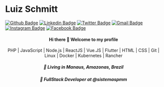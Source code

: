 # Luiz Schmitt

[![Github Badge](https://img.shields.io/badge/-Github-000?style=flat-square&logo=Github&logoColor=white&link=https://github.com/luizschmitt)](https://github.com/luizschmitt)
[![Linkedin Badge](https://img.shields.io/badge/-LinkedIn-blue?style=flat-square&logo=Linkedin&logoColor=white&link=https://www.linkedin.com/in/luizschmitt/)](https://www.linkedin.com/in/luizschmitt/)
[![Twitter Badge](https://img.shields.io/badge/-Twitter-1ca0f1?style=flat-square&labelColor=1ca0f1&logo=twitter&logoColor=white&link=https://twitter.com/lzschmitt)](https://twitter.com/lzschmitt)
[![Gmail Badge](https://img.shields.io/badge/-Gmail-c14438?style=flat-square&logo=Gmail&logoColor=white&link=mailto:luizschmitt.dev@gmail.com)](mailto:luizschmitt.dev@gmail.com)
[![Instagram Badge](https://img.shields.io/badge/-Instagram-C13584?style=flat-square&labelColor=C13584&logo=instagram&logoColor=white&link=https://www.instagram.com/luizschmitt/)](https://www.instagram.com/luizschmitt/)
[![Facebook Badge](https://img.shields.io/badge/-Facebook-1ca0f1?style=flat-square&labelColor=1ca0f1&logo=facebook&logoColor=white&link=https://www.facebook.com/lzschmitt)](https://www.facebook.com/lzschmitt)

<h4 align="center">
  Hi there 👋 Welcome to my profile
</h4>
<p align="center">
  PHP | JavaScript | Node.js | ReactJS | Vue.JS | Flutter | HTML | CSS | Git | Linux | Docker | Kubernetes | Rancher
</p>
<h5 align="center">
  📌  Living in <b>Manaus</b>, <b>Amazonas</b>, <b>Brazil</b>  
</h5>
<h5 align="center">💼 FullStack Developer at @sistemaspmm </h5>

